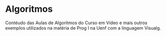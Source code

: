 # Algoritmos
 Contéudo das Aulas de Algoritmos do Curso em Vídeo e mais outros exemplos utilizados na matéria de Prog I na Uenf com a linguagem Visualg.
